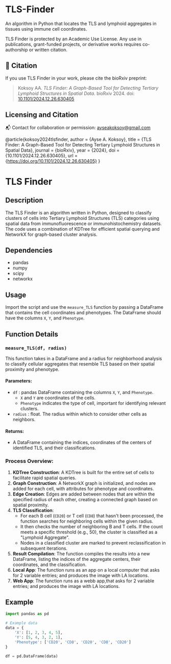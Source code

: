 # TLS-Finder

An algorithm in Python that locates the TLS and lymphoid aggregates in tissues using immune cell coordinates.

TLS Finder is protected by an Academic Use License. Any use in publications, grant-funded projects, or derivative works requires co-authorship or written citation.

## 📖 Citation

If you use TLS Finder in your work, please cite the bioRxiv preprint:

> Koksoy AA. *TLS Finder: A Graph-Based Tool for Detecting Tertiary Lymphoid Structures in Spatial Data.* bioRxiv 2024. doi: [10.1101/2024.12.26.630405](https://doi.org/10.1101/2024.12.26.630405)

## Licensing and Citation

📬 Contact for collaboration or permission: [ayseakoksoy@gmail.com](mailto:ayseakoksoy@gmail.com)

@article{koksoy2024tlsfinder,
  author    = {Ayse A. Koksoy},
  title     = {TLS Finder: A Graph-Based Tool for Detecting Tertiary Lymphoid Structures in Spatial Data},
  journal   = {bioRxiv},
  year      = {2024},
  doi       = {10.1101/2024.12.26.630405},
  url       = {https://doi.org/10.1101/2024.12.26.630405}
}


# TLS Finder

## Description
The TLS Finder is an algorithm written in Python, designed to classify clusters of cells into Tertiary Lymphoid Structures (TLS) categories using spatial data from immunofluorescence or immunohistochemistry datasets. The code uses a combination of KDTree for efficient spatial querying and NetworkX for graph-based cluster analysis.

## Dependencies
- pandas
- numpy
- scipy
- networkx

## Usage
Import the script and use the `measure_TLS` function by passing a DataFrame that contains the cell coordinates and phenotypes. The DataFrame should have the columns `X`, `Y`, and `Phenotype`.

## Function Details
### `measure_TLS(df, radius)`
This function takes in a DataFrame and a radius for neighborhood analysis to classify cellular aggregates that resemble TLS based on their spatial proximity and phenotype.

#### Parameters:
- `df` : pandas DataFrame containing the columns `X`, `Y`, and `Phenotype`.
  - `X` and `Y` are coordinates of the cells.
  - `Phenotype` indicates the type of cell, important for identifying relevant clusters.
- `radius` : float. The radius within which to consider other cells as neighbors.

#### Returns:
- A DataFrame containing the indices, coordinates of the centers of identified TLS, and their classifications.

### Process Overview:
1. **KDTree Construction**: A KDTree is built for the entire set of cells to facilitate rapid spatial queries.
2. **Graph Construction**: A NetworkX graph is initialized, and nodes are added for each cell, with attributes for phenotype and coordinates.
3. **Edge Creation**: Edges are added between nodes that are within the specified radius of each other, creating a connected graph based on spatial proximity.
4. **TLS Classification**:
   - For each B cell (`CD20`) or T cell (`CD8`) that hasn't been processed, the function searches for neighboring cells within the given radius.
   - It then checks the number of neighboring B and T cells. If the count meets a specific threshold (e.g., 50), the cluster is classified as a "Lymphoid Aggregate".
   - Nodes in a classified cluster are marked to prevent reclassification in subsequent iterations.
5. **Result Compilation**: The function compiles the results into a new DataFrame, listing the indices of the aggregate centers, their coordinates, and the classification.
6. **Local App**: The function runs as an app on a local computer that asks for 2 variable entries; and produces the image with LA locations.
7. **Web App**: The function runs as a webb app,that asks for 2 variable entries; and produces the image with LA locations.

## Example

```python
import pandas as pd

# Example data
data = {
    'X': [1, 2, 3, 4, 5],
    'Y': [5, 4, 3, 2, 1],
    'Phenotype': ['CD20', 'CD8', 'CD20', 'CD8', 'CD20']
}

df = pd.DataFrame(data)
```

